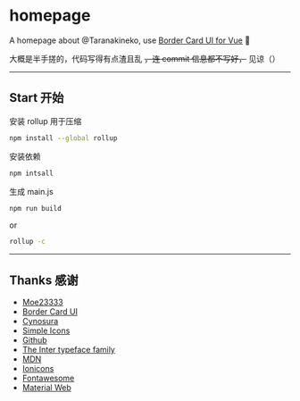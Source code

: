 # homepage

A homepage about @Taranakineko, use [Border Card UI for Vue](https://github.com/Stapxs/Border-Card-UI) 🚧

大概是半手搓的，代码写得有点渣且乱 ~~，连 commit 信息都不写好，~~ 见谅（）

---

## Start 开始

安装 rollup 用于压缩

```bash
npm install --global rollup
```

安装依赖

```bash
npm intsall
```

生成 main.js

```bash
npm run build
```

or

```bash
rollup -c
``` 

---

## Thanks 感谢

  - [Moe23333](https://moe23333.vercel.app/) <!-- Inter 字体设置参考 + 网站细节修改建议 -->
  - [Border Card UI](https://github.com/Stapxs/Border-Card-UI) <!--网页 UI 整体构成 + 模仿部分 css 配置-->
  - [Cynosura](https://cynosura.one/) <!--模仿部分 css 配置-->
  - [Simple Icons](https://simpleicons.org/) <!--社交链接图标显示-->
  - [Github](https://github.com) <!--作为部分调色参考-->
  - [The Inter typeface family](https://rsms.me/inter/) <!-- 使用的英文字体 -->
  - [MDN](https://developer.mozilla.org) <!-- 参考资料 -->
  - [Ionicons](https://ionic.io/ionicons) <!--图标-->
  - [Fontawesome](https://fontawesome.com/icons)<!--吐司通知图标-->
  - [Material Web](https://material-web.dev)<!-- Material 3 + 调色参考 -->

